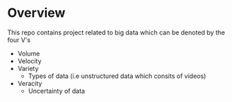 # Overview

This repo contains project related to big data which can be denoted by the four V's
- Volume
- Velocity
- Variety
	- Types of data (i.e unstructured data which consits of videos)
- Veracity
	- Uncertainty of data

<br /> 